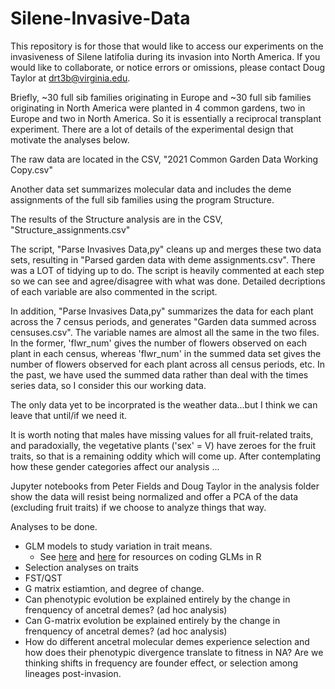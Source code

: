 # Silene-Invasive-Data

This repository is for those that would like to access our experiments on the invasiveness of Silene latifolia during its invasion into North America. If you would like to collaborate, or notice errors or omissions, please contact Doug Taylor at drt3b@virginia.edu.

Briefly, ~30 full sib families originating in Europe and ~30 full sib families originating in North America were planted in 4 common gardens, two in Europe and two in North America. So it is essentially a reciprocal transplant experiment. There are a lot of details of the experimental design that motivate the analyses below.

The raw data are located in the CSV, "2021 Common Garden Data Working Copy.csv"

Another data set summarizes molecular data and includes the deme assignments of the full sib families using the program Structure.

The results of the Structure analysis are in the CSV, "Structure_assignments.csv"

The script, "Parse Invasives Data,py" cleans up and merges these two data sets, resulting in "Parsed garden data with deme assignments.csv". There was a LOT of tidying up to do. The script is heavily commented at each step so we can see and agree/disagree with what was done. Detailed decriptions of each variable are also commented in the script. 

In addition, "Parse Invasives Data,py" summarizes the data for each plant across the 7 census periods, and generates "Garden data summed across censuses.csv". The variable names are almost all the same in the two files. In the former, 'flwr_num' gives the number of flowers observed on each plant in each census, whereas 'flwr_num' in the summed data set gives the number of flowers observed for each plant across all census periods, etc. In the past, we have used the summed data rather than deal with the times series data, so I consider this our working data.

The only data yet to be incorprated is the weather data...but I think we can leave that until/if we need it.

It is worth noting that males have missing values for all fruit-related traits, and paradoxially, the vegetative plants ('sex' = V) have zeroes for the fruit traits, so that is a remaining oddity which will come up. After contemplating how these gender categories affect our analysis ...

Jupyter notebooks from Peter Fields and Doug Taylor in the analysis folder show the data will resist being normalized and offer a PCA of the data (excluding fruit traits) if we choose to analyze things that way. 

Analyses to be done.
- GLM models to study variation in trait means.
  * See [here](https://bbolker.github.io/mixedmodels-misc/glmmFAQ.html) and [here](https://ase.tufts.edu/bugs/guide/assets/mixed_model_guide.html) for resources on coding GLMs in R
- Selection analyses on traits
- FST/QST
- G matrix estiamtion, and degree of change.
- Can phenotypic evolution be explained entirely by the change in frenquency of ancetral demes? (ad hoc analysis)
- Can G-matrix evolution be explained entirely by the change in frenquency of ancetral demes? (ad hoc analysis)
- How do different ancetral molecular demes experience selection and how does their phenotypic divergence translate to fitness in NA? Are we thinking shifts in frequency are founder effect, or selection among lineages post-invasion.
